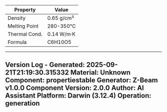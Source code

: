 | Property | Value |
|----------|-------|
| Density | 0.65 g/cm³ |
| Melting Point | 280-350°C |
| Thermal Cond. | 0.14 W/m·K |
| Formula | C6H10O5 |


---
Version Log - Generated: 2025-09-21T21:19:30.315332
Material: Unknown
Component: propertiestable
Generator: Z-Beam v1.0.0
Component Version: 2.0.0
Author: AI Assistant
Platform: Darwin (3.12.4)
Operation: generation
---